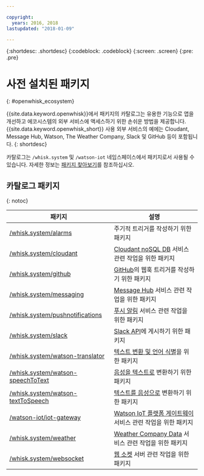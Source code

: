 ```yaml
---

copyright:
  years: 2016, 2018
lastupdated: "2018-01-09"

---
```


{:shortdesc: .shortdesc}
{:codeblock: .codeblock}
{:screen: .screen}
{:pre: .pre}

# 사전 설치된 패키지
{: #openwhisk_ecosystem}

{{site.data.keyword.openwhisk}}에서 패키지의 카탈로그는 유용한 기능으로 앱을 개선하고 에코시스템의 외부 서비스에 액세스하기 위한 손쉬운 방법을 제공합니다. {{site.data.keyword.openwhisk_short}} 사용 외부 서비스의 예에는 Cloudant, Message Hub, Watson, The Weather Company, Slack 및 GitHub 등이 포함됩니다.
{: shortdesc}

카탈로그는 `/whisk.system` 및 `/watson-iot` 네임스페이스에서 패키지로서 사용될 수 있습니다. 자세한 정보는 [패키지 찾아보기](openwhisk_packages.html#browse-packages)를 참조하십시오. 

## 카탈로그 패키지
{: notoc}

| 패키지 | 설명 |
| --- | --- |
| [/whisk.system/alarms](./openwhisk_alarms.html) | 주기적 트리거를 작성하기 위한 패키지 |
| [/whisk.system/cloudant](./openwhisk_cloudant.html) | [Cloudant noSQL DB](https://console.ng.bluemix.net/docs/services/Cloudant/index.html) 서비스 관련 작업을 위한 패키지 |
| [/whisk.system/github](./openwhisk_github.html) | [GitHub](https://developer.github.com/)의 웹훅 트리거를 작성하기 위한 패키지 |
| [/whisk.system/messaging](./openwhisk_messagehub.html) | [Message Hub](https://console.ng.bluemix.net/docs/services/MessageHub/index.html) 서비스 관련 작업을 위한 패키지 |
| [/whisk.system/pushnotifications](./openwhisk_pushnotifications.html) | [푸시 알림](https://console.ng.bluemix.net/docs/services/mobilepush/index.html) 서비스 관련 작업을 위한 패키지  |
| [/whisk.system/slack](./openwhisk_slack.html) | [Slack API](https://api.slack.com/)에 게시하기 위한 패키지 |
| [/whisk.system/watson-translator](./openwhisk_watson_translator.html) | [텍스트 변환 및 언어 식별](https://www.ibm.com/watson/developercloud/language-translator.html)을 위한 패키지 |
| [/whisk.system/watson-speechToText](./openwhisk_watson_speechtotext.html) | [음성을 텍스트로](https://www.ibm.com/watson/developercloud/speech-to-text.html) 변환하기 위한 패키지 |
| [/whisk.system/watson-textToSpeech](./openwhisk_watson_texttospeech.html) | [텍스트를 음성으로](https://www.ibm.com/watson/developercloud/text-to-speech.html) 변환하기 위한 패키지 |
| [/watson-iot/iot-gateway](https://console.stage1.bluemix.net/docs/services/IoT/gateways/iotgw.html) | [Watson IoT 플랫폼 게이트웨이](https://console.stage1.bluemix.net/docs/services/IoT/index.html) 서비스 관련 작업을 위한 패키지 |
| [/whisk.system/weather](./openwhisk_weather.html) | [Weather Company Data](https://console.ng.bluemix.net/docs/services/Weather/index.html) 서비스 관련 작업을 위한 패키지 |
| [/whisk.system/websocket](./openwhisk_websocket.html) | [웹 소켓](https://developer.mozilla.org/en-US/docs/Web/API/WebSockets_API) 서버 관련 작업을 위한 패키지 |
